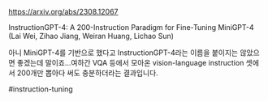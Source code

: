 https://arxiv.org/abs/2308.12067

InstructionGPT-4: A 200-Instruction Paradigm for Fine-Tuning MiniGPT-4 (Lai Wei, Zihao Jiang, Weiran Huang, Lichao Sun)

아니 MiniGPT-4를 기반으로 했다고 InstructionGPT-4라는 이름을 붙이지는 않았으면 좋겠는데 말이죠...여하간 VQA 등에서 모아온 vision-language instruction 셋에서 200개만 뽑아다 써도 충분하더라는 결과입니다.

#instruction-tuning 